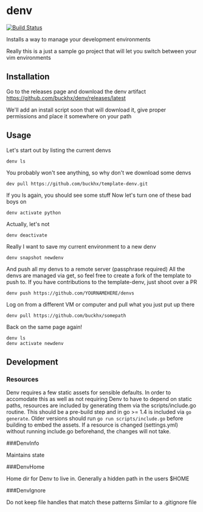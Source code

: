 # denv
[![Build Status](https://travis-ci.org/buckhx/denv.svg)](https://travis-ci.org/buckhx/denv)

Installs a way to manage your development environments

Really this is a just a sample go project that will let
you switch between your vim environments

## Installation

Go to the releases page and download the denv artifact
https://github.com/buckhx/denv/releases/latest 

We'll add an install script soon that will download it, give proper permissions and place it somewhere on your path


## Usage

Let's start out by listing the current denvs

    denv ls
    
You probably won't see anything, so why don't we download some denvs

    dev pull https://github.com/buckhx/template-denv.git
    
If you ls again, you should see some stuff
Now let's turn one of these bad boys on

    denv activate python

Actually, let's not

    denv deactivate

Really I want to save my current environment to a new denv

    denv snapshot newdenv

And push all my denvs to a remote server (passphrase required)
All the denvs are managed via get, so feel free to create a fork of the template to push to.
If you have contributions to the template-denv, just shoot over a PR

    denv push https://github.com/YOURNAMEHERE/denvs

Log on from a different VM or computer and pull what you just put up there

    denv pull https://github.com/buckhx/somepath

Back on the same page again!

    denv ls
    denv activate newdenv

## Development

### Resources

Denv requires a few static assets for sensible defaults. In order to accomodate 
this as well as not requiring Denv to have to depend on static paths, resources
are included by generating them via the scripts/include.go routine. This should
be a pre-build step and in go >= 1.4 is included via `go generate`. Older versions
should run `go run scripts/include.go` before building to embed the assets. If
a resource is changed (settings.yml) without running include.go beforehand, the
changes will not take.

###DenvInfo

Maintains state

###DenvHome

Home dir for Denv to live in. Generally a hidden path in the users $HOME

###DenvIgnore

Do not keep file handles that match these patterns
Similar to a .gitignore file

